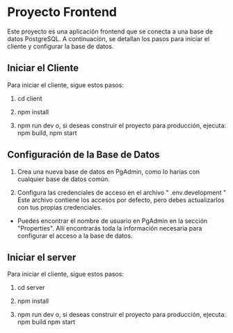 # Proyecto Frontend

Este proyecto es una aplicación frontend que se conecta a una base de datos PostgreSQL. A continuación, se detallan los pasos para iniciar el cliente y configurar la base de datos.

## Iniciar el Cliente

Para iniciar el cliente, sigue estos pasos:

1. cd client

2. npm install

3. npm run dev o, si deseas construir el proyecto para producción, ejecuta: npm build, npm start

## Configuración de la Base de Datos

1. Crea una nueva base de datos en PgAdmin, como lo harías con cualquier base de datos común.

2. Configura las credenciales de acceso en el archivo " .env.development "
Este archivo contiene los accesos por defecto, pero debes actualizarlos con tus propias credenciales.

* Puedes encontrar el nombre de usuario en PgAdmin en la sección "Properties". Allí encontrarás toda la información necesaria para configurar el acceso a la base de datos.

## Iniciar el server

Para iniciar el cliente, sigue estos pasos:

1. cd server

2. npm install

3. npm run dev o, si deseas construir el proyecto para producción, ejecuta: npm build npm start

